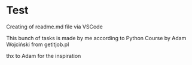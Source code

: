 # Test 
Creating of readme.md file via VSCode

This bunch of tasks is made by me according to Python Course by Adam Wojciński from getitjob.pl

thx to Adam for the inspiration